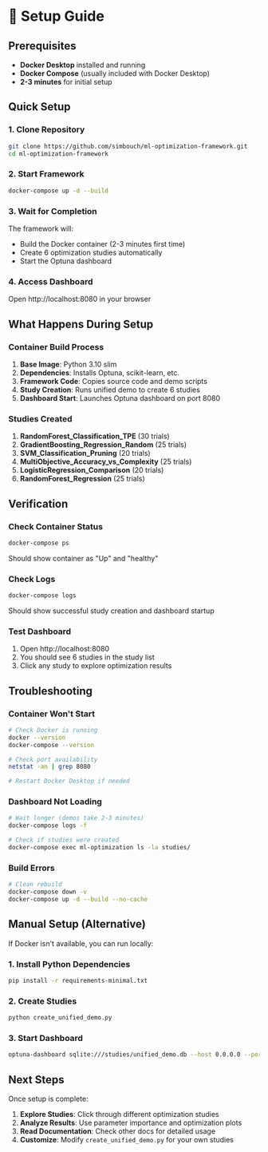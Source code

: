 # 🔧 Setup Guide

## Prerequisites

- **Docker Desktop** installed and running
- **Docker Compose** (usually included with Docker Desktop)
- **2-3 minutes** for initial setup

## Quick Setup

### 1. Clone Repository
```bash
git clone https://github.com/simbouch/ml-optimization-framework.git
cd ml-optimization-framework
```

### 2. Start Framework
```bash
docker-compose up -d --build
```

### 3. Wait for Completion
The framework will:
- Build the Docker container (2-3 minutes first time)
- Create 6 optimization studies automatically
- Start the Optuna dashboard

### 4. Access Dashboard
Open http://localhost:8080 in your browser

## What Happens During Setup

### Container Build Process
1. **Base Image**: Python 3.10 slim
2. **Dependencies**: Installs Optuna, scikit-learn, etc.
3. **Framework Code**: Copies source code and demo scripts
4. **Study Creation**: Runs unified demo to create 6 studies
5. **Dashboard Start**: Launches Optuna dashboard on port 8080

### Studies Created
1. **RandomForest_Classification_TPE** (30 trials)
2. **GradientBoosting_Regression_Random** (25 trials)
3. **SVM_Classification_Pruning** (20 trials)
4. **MultiObjective_Accuracy_vs_Complexity** (25 trials)
5. **LogisticRegression_Comparison** (20 trials)
6. **RandomForest_Regression** (25 trials)

## Verification

### Check Container Status
```bash
docker-compose ps
```
Should show container as "Up" and "healthy"

### Check Logs
```bash
docker-compose logs
```
Should show successful study creation and dashboard startup

### Test Dashboard
1. Open http://localhost:8080
2. You should see 6 studies in the study list
3. Click any study to explore optimization results

## Troubleshooting

### Container Won't Start
```bash
# Check Docker is running
docker --version
docker-compose --version

# Check port availability
netstat -an | grep 8080

# Restart Docker Desktop if needed
```

### Dashboard Not Loading
```bash
# Wait longer (demos take 2-3 minutes)
docker-compose logs -f

# Check if studies were created
docker-compose exec ml-optimization ls -la studies/
```

### Build Errors
```bash
# Clean rebuild
docker-compose down -v
docker-compose up -d --build --no-cache
```

## Manual Setup (Alternative)

If Docker isn't available, you can run locally:

### 1. Install Python Dependencies
```bash
pip install -r requirements-minimal.txt
```

### 2. Create Studies
```bash
python create_unified_demo.py
```

### 3. Start Dashboard
```bash
optuna-dashboard sqlite:///studies/unified_demo.db --host 0.0.0.0 --port 8080
```

## Next Steps

Once setup is complete:
1. **Explore Studies**: Click through different optimization studies
2. **Analyze Results**: Use parameter importance and optimization plots
3. **Read Documentation**: Check other docs for detailed usage
4. **Customize**: Modify `create_unified_demo.py` for your own studies
